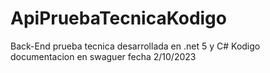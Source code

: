 # ApiPruebaTecnicaKodigo
Back-End prueba tecnica desarrollada en .net 5 y C# Kodigo documentacion en swaguer fecha 2/10/2023
